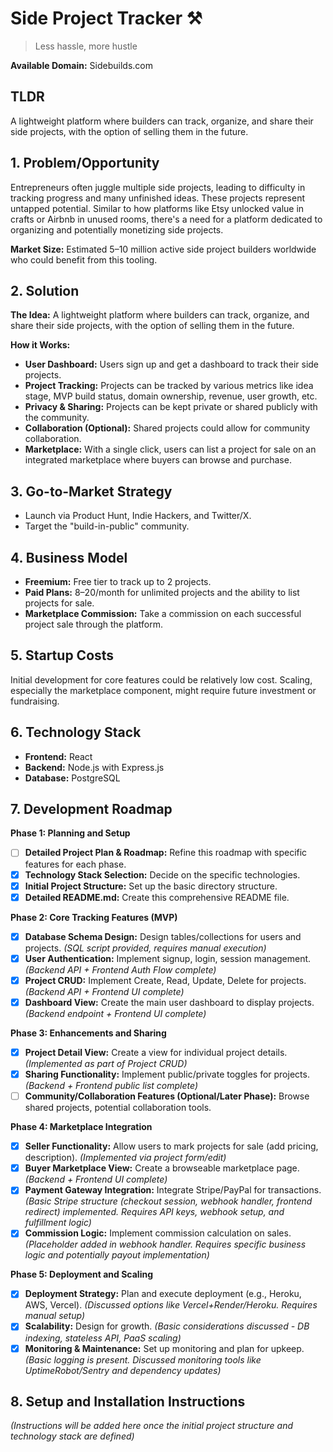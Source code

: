 # Side Project Tracker ⚒️

> Less hassle, more hustle

**Available Domain:** Sidebuilds.com

##  TLDR

A lightweight platform where builders can track, organize, and share their side projects, with the option of selling them in the future.

## 1. Problem/Opportunity 

Entrepreneurs often juggle multiple side projects, leading to difficulty in tracking progress and many unfinished ideas. These projects represent untapped potential. Similar to how platforms like Etsy unlocked value in crafts or Airbnb in unused rooms, there's a need for a platform dedicated to organizing and potentially monetizing side projects.

**Market Size:** Estimated 5–10 million active side project builders worldwide who could benefit from this tooling.

## 2. Solution 

**The Idea:** A lightweight platform where builders can track, organize, and share their side projects, with the option of selling them in the future.

**How it Works:**

*   **User Dashboard:** Users sign up and get a dashboard to track their side projects.
*   **Project Tracking:** Projects can be tracked by various metrics like idea stage, MVP build status, domain ownership, revenue, user growth, etc.
*   **Privacy & Sharing:** Projects can be kept private or shared publicly with the community.
*   **Collaboration (Optional):** Shared projects could allow for community collaboration.
*   **Marketplace:** With a single click, users can list a project for sale on an integrated marketplace where buyers can browse and purchase.

## 3. Go-to-Market Strategy 

*   Launch via Product Hunt, Indie Hackers, and Twitter/X.
*   Target the "build-in-public" community.

## 4. Business Model

*   **Freemium:** Free tier to track up to 2 projects.
*   **Paid Plans:** $8–$20/month for unlimited projects and the ability to list projects for sale.
*   **Marketplace Commission:** Take a commission on each successful project sale through the platform.

## 5. Startup Costs 

Initial development for core features could be relatively low cost. Scaling, especially the marketplace component, might require future investment or fundraising.

## 6. Technology Stack 

*   **Frontend:** React
*   **Backend:** Node.js with Express.js
*   **Database:** PostgreSQL

## 7. Development Roadmap 

**Phase 1: Planning and Setup**

*   [ ] **Detailed Project Plan & Roadmap:** Refine this roadmap with specific features for each phase.
*   [x] **Technology Stack Selection:** Decide on the specific technologies.
*   [x] **Initial Project Structure:** Set up the basic directory structure.
*   [x] **Detailed README.md:** Create this comprehensive README file.

**Phase 2: Core Tracking Features (MVP)**

*   [x] **Database Schema Design:** Design tables/collections for users and projects. *(SQL script provided, requires manual execution)*
*   [x] **User Authentication:** Implement signup, login, session management. *(Backend API + Frontend Auth Flow complete)*
*   [x] **Project CRUD:** Implement Create, Read, Update, Delete for projects. *(Backend API + Frontend UI complete)*
*   [x] **Dashboard View:** Create the main user dashboard to display projects. *(Backend endpoint + Frontend UI complete)*

**Phase 3: Enhancements and Sharing**

*   [x] **Project Detail View:** Create a view for individual project details. *(Implemented as part of Project CRUD)*
*   [x] **Sharing Functionality:** Implement public/private toggles for projects. *(Backend + Frontend public list complete)*
*   [ ] **Community/Collaboration Features (Optional/Later Phase):** Browse shared projects, potential collaboration tools.

**Phase 4: Marketplace Integration**

*   [x] **Seller Functionality:** Allow users to mark projects for sale (add pricing, description). *(Implemented via project form/edit)*
*   [x] **Buyer Marketplace View:** Create a browseable marketplace page. *(Backend + Frontend UI complete)*
*   [x] **Payment Gateway Integration:** Integrate Stripe/PayPal for transactions. *(Basic Stripe structure (checkout session, webhook handler, frontend redirect) implemented. Requires API keys, webhook setup, and fulfillment logic)*
*   [x] **Commission Logic:** Implement commission calculation on sales. *(Placeholder added in webhook handler. Requires specific business logic and potentially payout implementation)*

**Phase 5: Deployment and Scaling**

*   [x] **Deployment Strategy:** Plan and execute deployment (e.g., Heroku, AWS, Vercel). *(Discussed options like Vercel+Render/Heroku. Requires manual setup)*
*   [x] **Scalability:** Design for growth. *(Basic considerations discussed - DB indexing, stateless API, PaaS scaling)*
*   [x] **Monitoring & Maintenance:** Set up monitoring and plan for upkeep. *(Basic logging is present. Discussed monitoring tools like UptimeRobot/Sentry and dependency updates)*

## 8. Setup and Installation Instructions 

*(Instructions will be added here once the initial project structure and technology stack are defined)* 